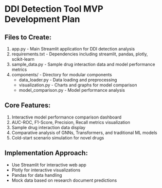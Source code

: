 # DDI Detection Tool MVP Development Plan

## Files to Create:
1. app.py - Main Streamlit application for DDI detection analysis
2. requirements.txt - Dependencies including streamlit, pandas, plotly, scikit-learn
3. sample_data.py - Sample drug interaction data and model performance metrics
4. components/ - Directory for modular components
   - data_loader.py - Data loading and preprocessing
   - visualization.py - Charts and graphs for model comparison
   - model_comparison.py - Model performance analysis

## Core Features:
1. Interactive model performance comparison dashboard
2. AUC-ROC, F1-Score, Precision, Recall metrics visualization
3. Sample drug interaction data display
4. Comparative analysis of GNNs, Transformers, and traditional ML models
5. Cold-start scenario simulation for novel drugs

## Implementation Approach:
- Use Streamlit for interactive web app
- Plotly for interactive visualizations
- Pandas for data handling
- Mock data based on research document predictions